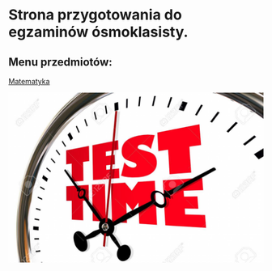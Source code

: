 # Strona przygotowania do egzaminów ósmoklasisty.

## Menu przedmiotów:

[Matematyka](Matematyka/Zagadnienia.md)

<img src="TEST.jpg" width="1500">
